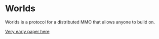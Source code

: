 # Worlds

Worlds is a protocol for a distributed MMO that allows anyone to build on.

[Very early paper here](https://github.com/Machine-Hum/Worlds/blob/master/paper/whitepaper.pdf)
